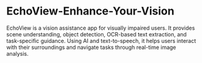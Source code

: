# EchoView-Enhance-Your-Vision
EchoView is a vision assistance app for visually impaired users. It provides scene understanding, object detection, OCR-based text extraction, and task-specific guidance. Using AI and text-to-speech, it helps users interact with their surroundings and navigate tasks through real-time image analysis.
